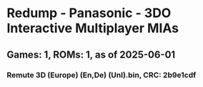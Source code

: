 # Redump - Panasonic - 3DO Interactive Multiplayer MIAs
## Games: 1, ROMs: 1, as of 2025-06-01

### Remute 3D (Europe) (En,De) (Unl).bin, CRC: 2b9e1cdf
